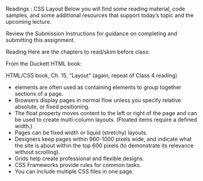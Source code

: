 Readings : CSS Layout
Below you will find some reading material, code samples, and some additional resources that support today’s topic and the upcoming lecture.

Review the Submission Instructions for guidance on completing and submitting this assignment.

Reading
Here are the chapters to read/skim before class:

From the Duckett HTML book:

HTML/CSS book, Ch. 15, “Layout” (again; repeat of Class 4 reading)

- <div> elements are often used as containing elements to group together sections of a page.
- Browsers display pages in normal flow unless you specify relative absolute, or fixed positioning.
- The float property moves content to the left or right of the page and can be used to create multi-column layouts. (Floated items require a defined width.)
- Pages can be fixed width or liquid (stretchy) layouts.
- Designers keep pages within 960-1000 pixels wide, and indicate what the site is about within the top 600 pixels (to demonstrate its relevance without scrolling).
- Grids help create professional and flexible designs.
- CSS Frameworks provide rules for common tasks.
- You can include multiple CSS files in one page.